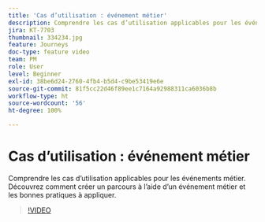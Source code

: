 ```yaml
---
title: 'Cas d’utilisation : événement métier'
description: Comprendre les cas d’utilisation applicables pour les événements métier. Découvrez comment créer un parcours à l’aide d’un événement métier et les bonnes pratiques à appliquer.
jira: KT-7703
thumbnail: 334234.jpg
feature: Journeys
doc-type: feature video
team: PM
role: User
level: Beginner
exl-id: 38be6d24-2760-4fb4-b5d4-c9be53419e6e
source-git-commit: 81f5cc22d46f89ee1c7164a92988311ca6036b8b
workflow-type: ht
source-wordcount: '56'
ht-degree: 100%

---
```


# Cas d’utilisation : événement métier

Comprendre les cas d’utilisation applicables pour les événements métier. Découvrez comment créer un parcours à l’aide d’un événement métier et les bonnes pratiques à appliquer.

>[!VIDEO](https://video.tv.adobe.com/v/334234?quality=12&learn=on)
